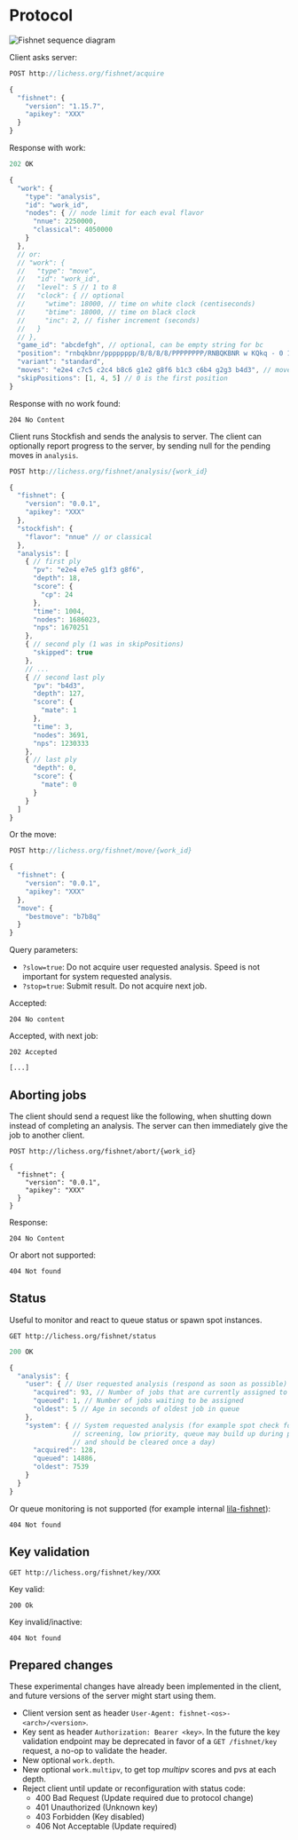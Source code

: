 # Protocol

![Fishnet sequence diagram](https://raw.githubusercontent.com/niklasf/fishnet/master/doc/sequence-diagram.png)

Client asks server:

```javascript
POST http://lichess.org/fishnet/acquire

{
  "fishnet": {
    "version": "1.15.7",
    "apikey": "XXX"
  }
}
```

Response with work:

```javascript
202 OK

{
  "work": {
    "type": "analysis",
    "id": "work_id",
    "nodes": { // node limit for each eval flavor
      "nnue": 2250000,
      "classical": 4050000
    }
  },
  // or:
  // "work": {
  //   "type": "move",
  //   "id": "work_id",
  //   "level": 5 // 1 to 8
  //   "clock": { // optional
  //     "wtime": 18000, // time on white clock (centiseconds)
  //     "btime": 18000, // time on black clock
  //     "inc": 2, // fisher increment (seconds)
  //   }
  // },
  "game_id": "abcdefgh", // optional, can be empty string for bc
  "position": "rnbqkbnr/pppppppp/8/8/8/8/PPPPPPPP/RNBQKBNR w KQkq - 0 1", // start position (X-FEN)
  "variant": "standard",
  "moves": "e2e4 c7c5 c2c4 b8c6 g1e2 g8f6 b1c3 c6b4 g2g3 b4d3", // moves of the game (UCI)
  "skipPositions": [1, 4, 5] // 0 is the first position
}
```

Response with no work found:

```
204 No Content
```

Client runs Stockfish and sends the analysis to server.
The client can optionally report progress to the server, by sending null for
the pending moves in `analysis`.

```javascript
POST http://lichess.org/fishnet/analysis/{work_id}

{
  "fishnet": {
    "version": "0.0.1",
    "apikey": "XXX"
  },
  "stockfish": {
    "flavor": "nnue" // or classical
  },
  "analysis": [
    { // first ply
      "pv": "e2e4 e7e5 g1f3 g8f6",
      "depth": 18,
      "score": {
        "cp": 24
      },
      "time": 1004,
      "nodes": 1686023,
      "nps": 1670251
    },
    { // second ply (1 was in skipPositions)
      "skipped": true
    },
    // ...
    { // second last ply
      "pv": "b4d3",
      "depth": 127,
      "score": {
        "mate": 1
      },
      "time": 3,
      "nodes": 3691,
      "nps": 1230333
    },
    { // last ply
      "depth": 0,
      "score": {
        "mate": 0
      }
    }
  ]
}
```

Or the move:

```javascript
POST http://lichess.org/fishnet/move/{work_id}

{
  "fishnet": {
    "version": "0.0.1",
    "apikey": "XXX"
  },
  "move": {
    "bestmove": "b7b8q"
  }
}
```

Query parameters:

- `?slow=true`: Do not acquire user requested analysis. Speed is not important
  for system requested analysis.
- `?stop=true`: Submit result. Do not acquire next job.

Accepted:

```
204 No content
```

Accepted, with next job:

```
202 Accepted

[...]
```

## Aborting jobs

The client should send a request like the following, when shutting down instead
of completing an analysis. The server can then immediately give the job to
another client.

```
POST http://lichess.org/fishnet/abort/{work_id}

{
  "fishnet": {
    "version": "0.0.1",
    "apikey": "XXX"
  }
}
```

Response:

```
204 No Content
```

Or abort not supported:

```
404 Not found
```

## Status

Useful to monitor and react to queue status or spawn spot instances.

```
GET http://lichess.org/fishnet/status
```

```javascript
200 OK

{
  "analysis": {
    "user": { // User requested analysis (respond as soon as possible)
      "acquired": 93, // Number of jobs that are currently assigned to clients
      "queued": 1, // Number of jobs waiting to be assigned
      "oldest": 5 // Age in seconds of oldest job in queue
    },
    "system": { // System requested analysis (for example spot check for cheat
                // screening, low priority, queue may build up during peak time
                // and should be cleared once a day)
      "acquired": 128,
      "queued": 14886,
      "oldest": 7539
    }
  }
}
```

Or queue monitoring is not supported
(for example internal [lila-fishnet](https://github.com/ornicar/lila-fishnet)):

```
404 Not found
```

## Key validation

```
GET http://lichess.org/fishnet/key/XXX
```

Key valid:

```
200 Ok
```

Key invalid/inactive:

```
404 Not found
```

## Prepared changes

These experimental changes have already been implemented in the client, and
future versions of the server might start using them.

- Client version sent as header `User-Agent: fishnet-<os>-<arch>/<version>`.
- Key sent as header `Authorization: Bearer <key>`.
  In the future the key validation endpoint may be deprecated
  in favor of a `GET /fishnet/key` request, a no-op to validate the header.
- New optional `work.depth`.
- New optional `work.multipv`, to get top _multipv_ scores and pvs
  at each depth.
- Reject client until update or reconfiguration with status code:
  - 400 Bad Request (Update required due to protocol change)
  - 401 Unauthorized (Unknown key)
  - 403 Forbidden (Key disabled)
  - 406 Not Acceptable (Update required)
